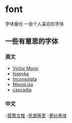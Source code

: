 # font
字体备份
一些个人喜欢的字体


## 一些有意思的字体

### 英文

- [Victor Mono](https://rubjo.github.io/victor-mono/)
- [Iosevka](https://github.com/be5invis/Iosevka)
- [Inconsolata](https://fonts.google.com/specimen/Inconsolata#about)
- [MonoLisa](https://www.monolisa.dev/)
- [cascadia](https://github.com/microsoft/cascadia-code)

### 中文

-[霞鹜文楷](https://github.com/lxgw/LxgwWenKai)
-[思源等宽](https://github.com/adobe-fonts/source-han-mono/)
-[更纱黑体](https://github.com/be5invis/Sarasa-Gothic)
